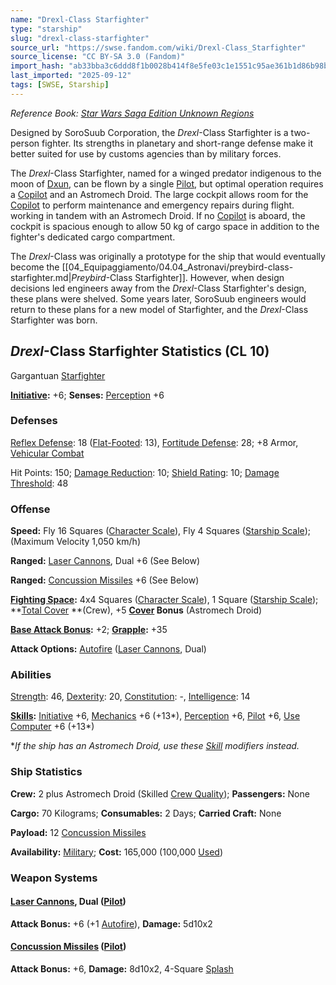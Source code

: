 ```yaml
---
name: "Drexl-Class Starfighter"
type: "starship"
slug: "drexl-class-starfighter"
source_url: "https://swse.fandom.com/wiki/Drexl-Class_Starfighter"
source_license: "CC BY-SA 3.0 (Fandom)"
import_hash: "ab33bba3c6ddd8f1b0028b414f8e5fe03c1e1551c95ae361b1d86b98ba3bb532"
last_imported: "2025-09-12"
tags: [SWSE, Starship]
---
```

*Reference Book: [Star Wars Saga Edition Unknown Regions](https://swse.fandom.com/wiki/Star_Wars_Saga_Edition_Unknown_Regions)*

Designed by SoroSuub Corporation, the *Drexl*-Class Starfighter is a two-person fighter. Its strengths in planetary and short-range defense make it better suited for use by customs agencies than by military forces.

The *Drexl*-Class Starfighter, named for a winged predator indigenous to the moon of [Dxun](https://swse.fandom.com/wiki/Dxun), can be flown by a single [Pilot](https://swse.fandom.com/wiki/Pilot_(Vehicle_Combat)), but optimal operation requires a [Copilot](https://swse.fandom.com/wiki/Copilot) and an Astromech Droid. The large cockpit allows room for the [Copilot](https://swse.fandom.com/wiki/Copilot) to perform maintenance and emergency repairs during flight. working in tandem with an Astromech Droid. If no [Copilot](https://swse.fandom.com/wiki/Copilot) is aboard, the cockpit is spacious enough to allow 50 kg of cargo space in addition to the fighter's dedicated cargo compartment.

The *Drexl*-Class was originally a prototype for the ship that would eventually become the [[04_Equipaggiamento/04.04_Astronavi/preybird-class-starfighter.md|*Preybird*-Class Starfighter]]. However, when design decisions led engineers away from the *Drexl*-Class Starfighter's design, these plans were shelved. Some years later, SoroSuub engineers would return to these plans for a new model of Starfighter, and the *Drexl*-Class Starfighter was born.

## *Drexl*-Class Starfighter Statistics (CL 10)
Gargantuan [Starfighter](https://swse.fandom.com/wiki/Starfighter)

**[Initiative](https://swse.fandom.com/wiki/Initiative):** +6; **Senses:** [Perception](https://swse.fandom.com/wiki/Perception) +6
### Defenses
[Reflex Defense](https://swse.fandom.com/wiki/Reflex_Defense_(Vehicles)): 18 ([Flat-Footed](https://swse.fandom.com/wiki/Flat-Footed): 13), [Fortitude Defense](https://swse.fandom.com/wiki/Fortitude_Defense_(Vehicles)): 28; +8 Armor, [Vehicular Combat](https://swse.fandom.com/wiki/Vehicular_Combat)

Hit Points: 150; [Damage Reduction](https://swse.fandom.com/wiki/Damage_Reduction): 10; [Shield Rating](https://swse.fandom.com/wiki/Shield_Rating): 10; [Damage Threshold](https://swse.fandom.com/wiki/Damage_Threshold_(Vehicles)): 48
### Offense
**Speed:** Fly 16 Squares ([Character Scale](https://swse.fandom.com/wiki/Character_Scale)), Fly 4 Squares ([Starship Scale](https://swse.fandom.com/wiki/Starship_Scale)); (Maximum Velocity 1,050 km/h)

**Ranged:** [Laser Cannons](https://swse.fandom.com/wiki/Laser_Cannons), Dual +6 (See Below)

**Ranged:** [Concussion Missiles](https://swse.fandom.com/wiki/Concussion_Missiles) +6 (See Below)

**[Fighting Space](https://swse.fandom.com/wiki/Fighting_Space):** 4x4 Squares ([Character Scale](https://swse.fandom.com/wiki/Character_Scale)), 1 Square ([Starship Scale](https://swse.fandom.com/wiki/Starship_Scale)); **[Total Cover](https://swse.fandom.com/wiki/Total_Cover) **(Crew), +5 **[Cover](https://swse.fandom.com/wiki/Cover) Bonus** (Astromech Droid)

**[Base Attack Bonus](https://swse.fandom.com/wiki/Base_Attack_Bonus):** +2; **[Grapple](https://swse.fandom.com/wiki/Grapple):** +35

**Attack Options:** [Autofire](https://swse.fandom.com/wiki/Autofire_(Vehicle_Combat)) ([Laser Cannons](https://swse.fandom.com/wiki/Laser_Cannons), Dual)
### Abilities
[Strength](https://swse.fandom.com/wiki/Strength): 46, [Dexterity](https://swse.fandom.com/wiki/Dexterity): 20, [Constitution](https://swse.fandom.com/wiki/Constitution): -, [Intelligence](https://swse.fandom.com/wiki/Intelligence): 14

**[Skills](https://swse.fandom.com/wiki/Skills):** [Initiative](https://swse.fandom.com/wiki/Initiative) +6, [Mechanics](https://swse.fandom.com/wiki/Mechanics) +6 (+13*), [Perception](https://swse.fandom.com/wiki/Perception) +6, [Pilot](https://swse.fandom.com/wiki/Pilot) +6, [Use Computer](https://swse.fandom.com/wiki/Use_Computer) +6 (+13*)

**If the ship has an Astromech Droid, use these [Skill](https://swse.fandom.com/wiki/Skill) modifiers instead.*
### Ship Statistics
**Crew:** 2 plus Astromech Droid (Skilled [Crew Quality](https://swse.fandom.com/wiki/Crew_Quality)); **Passengers:** None

**Cargo:** 70 Kilograms; **Consumables:** 2 Days; **Carried Craft:** None

**Payload:** 12 [Concussion Missiles](https://swse.fandom.com/wiki/Concussion_Missiles)

**Availability:** [Military](https://swse.fandom.com/wiki/Military); **Cost:** 165,000 (100,000 [Used](https://swse.fandom.com/wiki/Used))
### Weapon Systems
#### **[Laser Cannons](https://swse.fandom.com/wiki/Laser_Cannons), Dual ([Pilot](https://swse.fandom.com/wiki/Pilot_(Vehicle_Combat)))**
**Attack Bonus:** +6 (+1 [Autofire](https://swse.fandom.com/wiki/Autofire_(Vehicle_Combat))), **Damage:** 5d10x2
#### **[Concussion Missiles](https://swse.fandom.com/wiki/Concussion_Missiles) ([Pilot](https://swse.fandom.com/wiki/Pilot_(Vehicle_Combat)))**
**Attack Bonus:** +6, **Damage:** 8d10x2, 4-Square [Splash](https://swse.fandom.com/wiki/Splash)